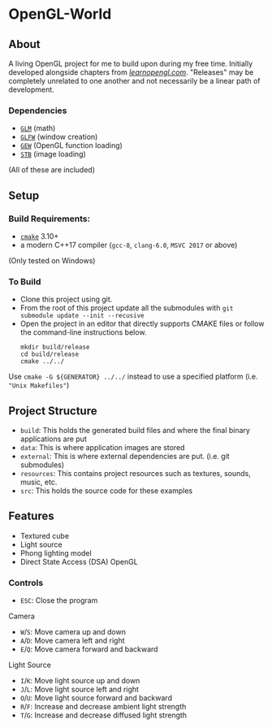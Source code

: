 # OpenGL-World

## About
A living OpenGL project for me to build upon during my free time. Initially developed alongside chapters from [_learnopengl.com_](https://learnopengl.com/). "Releases" may be completely unrelated to one another and not necessarily be a linear path of development.

### Dependencies
- [`GLM`](https://github.com/g-truc/glm) (math)
- [`GLFW`](https://github.com/glfw/glfw) (window creation)
- [`GEW`](https://github.com/Perlmint/glew-cmake) (OpenGL function loading)
- [`STB`](https://github.com/nothings/stb) (image loading)

(All of these are included)

## Setup

### Build Requirements:
- [`cmake`](https://cmake.org) 3.10+
- a modern C++17 compiler (`gcc-8`, `clang-6.0`, `MSVC 2017` or above)

(Only tested on Windows)
### To Build
- Clone this project using git.
- From the root of this project update all the submodules with `git submodule update --init --recusive`
- Open the project in an editor that directly supports CMAKE files or follow the command-line instructions below.
  ```
  mkdir build/release
  cd build/release
  cmake ../../
  ```
Use `cmake -G ${GENERATOR} ../../` instead to use a specified platform (i.e. `"Unix Makefiles"`)

## Project Structure
- `build`: This holds the generated build files and where the final binary applications are put
- `data`: This is where application images are stored
- `external`: This is where external dependencies are put. (i.e. git submodules)
- `resources`: This contains project resources such as textures, sounds, music, etc.
- `src`: This holds the source code for these examples


## Features
- Textured cube
- Light source
- Phong lighting model
- Direct State Access (DSA) OpenGL

### Controls
- `ESC`: Close the program

Camera
- `W`/`S`: Move camera up and down
- `A`/`D`: Move camera left and right
- `E`/`Q`: Move camera forward and backward

Light Source
- `I`/`K`: Move light source up and down
- `J`/`L`: Move light source left and right
- `O`/`U`: Move light source forward and backward
- `R`/`F`: Increase and decrease ambient light strength
- `T`/`G`: Increase and decrease diffused light strength

